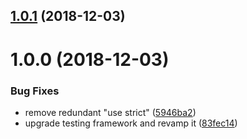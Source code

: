 <a name="1.0.1"></a>
## [1.0.1](https://github.com/lddubeau/last-resort/compare/v1.0.0...v1.0.1) (2018-12-03)



<a name="1.0.0"></a>
# 1.0.0 (2018-12-03)


### Bug Fixes

* remove redundant "use strict" ([5946ba2](https://github.com/lddubeau/last-resort/commit/5946ba2))
* upgrade testing framework and revamp it ([83fec14](https://github.com/lddubeau/last-resort/commit/83fec14))



